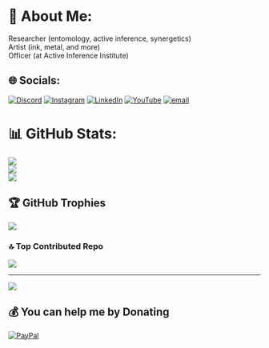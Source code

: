 # 💫 About Me:
Researcher (entomology, active inference, synergetics)<br>Artist (ink, metal, and more)<br>Officer (at Active Inference Institute) 


## 🌐 Socials:
[![Discord](https://img.shields.io/badge/Discord-%237289DA.svg?logo=discord&logoColor=white)](https://discord.gg/FSUvYD2p9S) [![Instagram](https://img.shields.io/badge/Instagram-%23E4405F.svg?logo=Instagram&logoColor=white)](https://instagram.com/danielarifriedman) [![LinkedIn](https://img.shields.io/badge/LinkedIn-%230077B5.svg?logo=linkedin&logoColor=white)](https://linkedin.com/in/danielarifriedman) [![YouTube](https://img.shields.io/badge/YouTube-%23FF0000.svg?logo=YouTube&logoColor=white)](https://youtube.com/@UC_Yx_kyzXBdp1zT8bYFmbhQ) [![email](https://img.shields.io/badge/Email-D14836?logo=gmail&logoColor=white)](mailto:Daniel@ActiveInference.Institute) 
# 📊 GitHub Stats:
![](https://github-readme-stats.vercel.app/api?username=docxology&theme=dark&hide_border=false&include_all_commits=true&count_private=true)<br/>
![](https://nirzak-streak-stats.vercel.app/?user=docxology&theme=dark&hide_border=false)<br/>
![](https://github-readme-stats.vercel.app/api/top-langs/?username=docxology&theme=dark&hide_border=false&include_all_commits=true&count_private=true&layout=compact)

## 🏆 GitHub Trophies
![](https://github-profile-trophy.vercel.app/?username=docxology&theme=dark&no-frame=false&no-bg=true&margin-w=4)

### 🔝 Top Contributed Repo
![](https://github-contributor-stats.vercel.app/api?username=docxology&limit=5&theme=dark&combine_all_yearly_contributions=true)

---
[![](https://visitcount.itsvg.in/api?id=docxology&icon=0&color=4)](https://visitcount.itsvg.in)

  ## 💰 You can help me by Donating
  [![PayPal](https://img.shields.io/badge/PayPal-00457C?style=for-the-badge&logo=paypal&logoColor=white)](https://paypal.me/DanielAriFriedman) 

  
<!-- Proudly created with GPRM ( https://gprm.itsvg.in ) -->
